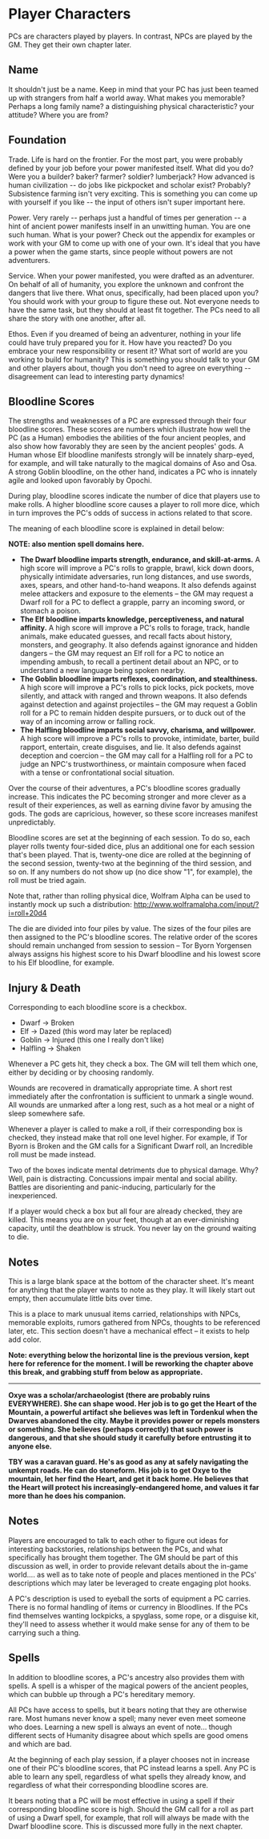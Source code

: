 # Player Characters

PCs are characters played by players. In contrast, NPCs are played by the GM. They get their own chapter later. 

## Name

It shouldn't just be a name. Keep in mind that your PC has just been teamed up with strangers from half a world away. What makes you memorable? Perhaps a long family name? a distinguishing physical characteristic? your attitude? Where you are from?

## Foundation

Trade. Life is hard on the frontier. For the most part, you were probably defined by your job before your power manifested itself. What did you do? Were you a builder? baker? farmer? soldier? lumberjack? How advanced is human civilization -- do jobs like pickpocket and scholar exist? Probably? Subsistence farming isn't very exciting. This is something you can come up with yourself if you like -- the input of others isn't super important here. 

Power. Very rarely -- perhaps just a handful of times per generation -- a hint of ancient power manifests inself in an unwitting human. You are one such human. What is your power? Check out the appendix for examples or work with your GM to come up with one of your own. It's ideal that you have a power when the game starts, since people without powers are not adventurers.

Service. When your power manifested, you were drafted as an adventurer. On behalf of all of humanity, you explore the unknown and confront the dangers that live there. What onus, specifically, had been placed upon you? You should work with your group to figure these out. Not everyone needs to have the same task, but they should at least fit together. The PCs need to all share the story with one another, after all. 

Ethos. Even if you dreamed of being an adventurer, nothing in your life could have truly prepared you for it. How have you reacted? Do you embrace your new responsibility or resent it? What sort of world are you working to build for humanity? This is something you should talk to your GM and other players about, though you don't need to agree on everything -- disagreement can lead to interesting party dynamics!

## Bloodline Scores

The strengths and weaknesses of a PC are expressed through their four bloodline scores. These scores are numbers which illustrate how well the PC (as a Human) embodies the abilities of the four ancient peoples, and also show how favorably they are seen by the ancient peoples' gods. A Human whose Elf bloodline manifests strongly will be innately sharp-eyed, for example, and will take naturally to the magical domains of Aso and Osa. A strong Goblin bloodline, on the other hand, indicates a PC who is innately agile and looked upon favorably by Opochi. 

During play, bloodline scores indicate the number of dice that players use to make rolls. A higher bloodline score causes a player to roll more dice, which in turn improves the PC's odds of success in actions related to that score. 

The meaning of each bloodline score is explained in detail below: 

**NOTE: also mention spell domains here.**

+ **The Dwarf bloodline imparts strength, endurance, and skill-at-arms.** A high score will improve a PC's rolls to grapple, brawl, kick down doors, physically intimidate adversaries, run long distances, and use swords, axes, spears, and other hand-to-hand weapons. It also defends against melee attackers and exposure to the elements – the GM may request a Dwarf roll for a PC to deflect a grapple, parry an incoming sword, or stomach a poison.
+ **The Elf bloodline imparts knowledge, perceptiveness, and natural affinity.** A high score will improve a PC's rolls to forage, track, handle animals, make educated guesses, and recall facts about history, monsters, and geography. It also defends against ignorance and hidden dangers – the GM may request an Elf roll for a PC to notice an impending ambush, to recall a pertinent detail about an NPC, or to understand a new language being spoken nearby.
+ **The Goblin bloodline imparts reflexes, coordination, and stealthiness.** A high score will improve a PC's rolls to pick locks, pick pockets, move silently, and attack with ranged and thrown weapons. It also defends against detection and against projectiles – the GM may request a Goblin roll for a PC to remain hidden despite pursuers, or to duck out of the way of an incoming arrow or falling rock.
+ **The Halfling bloodline imparts social savvy, charisma, and willpower.** A high score will improve a PC's rolls to provoke, intimidate, barter, build rapport, entertain, create disguises, and lie. It also defends against deception and coercion – the GM may call for a Halfling roll for a PC to judge an NPC's trustworthiness, or maintain composure when faced with a tense or confrontational social situation.

Over the course of their adventures, a PC's bloodline scores gradually increase. This indicates the PC becoming stronger and more clever as a result of their experiences, as well as earning divine favor by amusing the gods. The gods are capricious, however, so these score increases manifest unpredictably. 

Bloodline scores are set at the beginning of each session. To do so, each player rolls twenty four-sided dice, plus an additional one for each session that's been played. That is, twenty-one dice are rolled at the beginning of the second session, twenty-two at the beginning of the third session, and so on. If any numbers do not show up (no dice show "1", for example), the roll must be tried again. 

Note that, rather than rolling physical dice, Wolfram Alpha can be used to instantly mock up such a distribution: http://www.wolframalpha.com/input/?i=roll+20d4

The die are divided into four piles by value. The sizes of the four piles are then assigned to the PC's bloodline scores. The relative order of the scores should remain unchanged from session to session – Tor Byorn Yorgensen always assigns his highest score to his Dwarf bloodline and his lowest score to his Elf bloodline, for example. 

## Injury & Death

Corresponding to each bloodline score is a checkbox.

+ Dwarf -> Broken
+ Elf -> Dazed (this word may later be replaced)
+ Goblin -> Injured (this one I really don't like)
+ Halfling -> Shaken

Whenever a PC gets hit, they check a box. The GM will tell them which one, either by deciding or by choosing randomly.

Wounds are recovered in dramatically appropriate time. A short rest immediately after the confrontation is sufficient to unmark a single wound. All wounds are unmarked after a long rest, such as a hot meal or a night of sleep somewhere safe.

Whenever a player is called to make a roll, if their corresponding box is checked, they instead make that roll one level higher. For example, if Tor Byorn is Broken and the GM calls for a Significant Dwarf roll, an Incredible roll must be made instead. 

Two of the boxes indicate mental detriments due to physical damage. Why? Well, pain is distracting. Concussions impair mental and social ability. Battles are disorienting and panic-inducing, particularly for the inexperienced. 

If a player would check a box but all four are already checked, they are killed. This means you are on your feet, though at an ever-diminishing capacity, until the deathblow is struck. You never lay on the ground waiting to die. 

## Notes

This is a large blank space at the bottom of the character sheet. It's meant for anything that the player wants to note as they play. It will likely start out empty, then accumulate little bits over time. 

This is a place to mark unusual items carried, relationships with NPCs, memorable exploits, rumors gathered from NPCs, thoughts to be referenced later, etc. This section doesn't have a mechanical effect – it exists to help add color. 

**Note: everything below the horizontal line is the previous version, kept here for reference for the moment. I will be reworking the chapter above this break, and grabbing stuff from below as appropriate.**

***

**Oxye was a scholar/archaeologist (there are probably ruins EVERYWHERE). She can shape wood. Her job is to go get the Heart of the Mountain, a powerful artifact she believes was left in Tordenkul when the Dwarves abandoned the city. Maybe it provides power or repels monsters or something. She believes (perhaps correctly) that such power is dangerous, and that she should study it carefully before entrusting it to anyone else.**

**TBY was a caravan guard. He's as good as any at safely navigating the unkempt roads. He can do stoneform. His job is to get Oxye to the mountain, let her find the Heart, and get it back home. He believes that the Heart will protect his increasingly-endangered home, and values it far more than he does his companion.**

## Notes

Players are encouraged to talk to each other to figure out ideas for interesting backstories, relationships between the PCs, and what specifically has brought them together. The GM should be part of this discussion as well, in order to provide relevant details about the in-game world.... as well as to take note of people and places mentioned in the PCs' descriptions which may later be leveraged to create engaging plot hooks. 

A PC's description is used to eyeball the sorts of equipment a PC carries. There is no formal handling of items or currency in Bloodlines. If the PCs find themselves wanting lockpicks, a spyglass, some rope, or a disguise kit, they'll need to assess whether it would make sense for any of them to be carrying such a thing. 

## Spells

In addition to bloodline scores, a PC's ancestry also provides them with
spells. A spell is a whisper of the magical powers of the ancient peoples,
which can bubble up through a PC's hereditary memory. 

All PCs have access to spells, but it bears noting that they are otherwise
rare. Most humans never know a spell; many never even meet someone who does.
Learning a new spell is always an event of note... though different sects of
Humanity disagree about which spells are good omens and which are bad.

At the beginning of each play session, if a player chooses not in increase one of their PC's bloodline scores, that PC instead learns a spell. Any PC is able to learn any spell, regardless of what spells they already know, and regardless of what their corresponding bloodline scores are. 

It bears noting that a PC will be most effective in using a spell if their corresponding bloodline score is high. Should the GM call for a roll as part of using a Dwarf spell, for example, that roll will always be made with the Dwarf bloodline score. This is discussed more fully in the next chapter.

